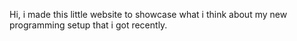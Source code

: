 Hi, i made this little website to showcase what i think about my new programming setup that i got recently.
